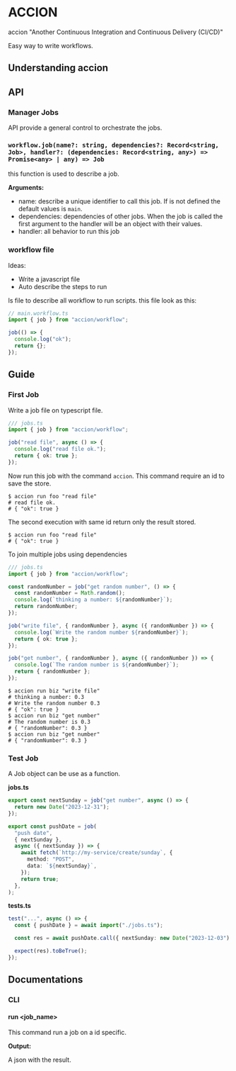 # ACCION

accion "Another Continuous Integration and Continuous Delivery (CI/CD)"

Easy way to write workflows.

## Understanding accion

## API

### Manager Jobs

API provide a general control to orchestrate the jobs.

### `workflow.job(name?: string, dependencies?: Record<string, Job>, handler?: (dependencies: Record<string, any>) => Promise<any> | any) => Job`

this function is used to describe a job.

**Arguments:**

- name: describe a unique identifier to call this job. If is not defined the default values is `main`.
- dependencies: dependencies of other jobs. When the job is called the first argument to the handler will be an object with their values.
- handler: all behavior to run this job

### workflow file

Ideas:

- Write a javascript file
- Auto describe the steps to run

Is file to describe all workflow to run scripts. this file look as this:

```typescript
// main.workflow.ts
import { job } from "accion/workflow";

job(() => {
  console.log("ok");
  return {};
});
```

## Guide

### First Job

Write a job file on typescript file.

```ts
/// jobs.ts
import { job } from "accion/workflow";

job("read file", async () => {
  console.log("read file ok.");
  return { ok: true };
});
```

Now run this job with the command `accion`. This command require an id to save
the store.

```shell
$ accion run foo "read file"
# read file ok.
# { "ok": true }
```

The second execution with same id return only the result stored.

```shell
$ accion run foo "read file"
# { "ok": true }
```

To join multiple jobs using dependencies

```ts
/// jobs.ts
import { job } from "accion/workflow";

const randomNumber = job("get random number", () => {
  const randomNumber = Math.random();
  console.log(`thinking a number: ${randomNumber}`);
  return randomNumber;
});

job("write file", { randomNumber }, async ({ randomNumber }) => {
  console.log(`Write the random number ${randomNumber}`);
  return { ok: true };
});

job("get number", { randomNumber }, async ({ randomNumber }) => {
  console.log(`The random number is ${randomNumber}`);
  return { randomNumber };
});
```

```shell
$ accion run biz "write file"
# thinking a number: 0.3
# Write the random number 0.3
# { "ok": true }
$ accion run biz "get number"
# The random number is 0.3
# { "randomNumber": 0.3 }
$ accion run biz "get number"
# { "randomNumber": 0.3 }
```

### Test Job

A Job object can be use as a function.

**jobs.ts**

```ts
export const nextSunday = job("get number", async () => {
  return new Date("2023-12-31");
});

export const pushDate = job(
  "push date",
  { nextSunday },
  async ({ nextSunday }) => {
    await fetch(`http://my-service/create/sunday`, {
      method: "POST",
      data: `${nextSunday}`,
    });
    return true;
  },
);
```

**tests.ts**

```ts
test("...", async () => {
  const { pushDate } = await import("./jobs.ts");

  const res = await pushDate.call({ nextSunday: new Date("2023-12-03") });

  expect(res).toBeTrue();
});
```

## Documentations

### CLI

#### run <id> <job_name>

This command run a job on a id specific.

**Output:**

A json with the result.
